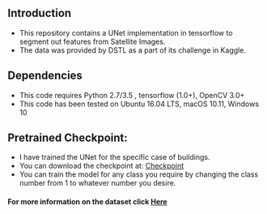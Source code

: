 ## Introduction

* This repository contains a UNet implementation in tensorflow to segment out features from Satellite Images.
* The data was provided by DSTL as a part of its challenge in Kaggle.

## Dependencies

* This code requires Python 2.7/3.5 , tensorflow (1.0+), OpenCV 3.0+
* This code has been tested on Ubuntu 16.04 LTS, macOS 10.11, Windows 10

## Pretrained Checkpoint:

* I have trained the UNet for the specific case of buildings.
* You can download the checkpoint at: [Checkpoint](https://drive.google.com/drive/folders/1T02s5ABQDATvnqdJUBOpO5PU8qsY5dxX?usp=sharing)
* You can train the model for any class you require by changing the class number from 1 to whatever number you desire.

#### For more information on the dataset click [Here](https://www.kaggle.com/c/dstl-satellite-imagery-feature-detection)
